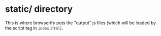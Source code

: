 # static/ directory

This is where browserify puts the "output" js files (which will be loaded by the
script tag in `index.html`).
